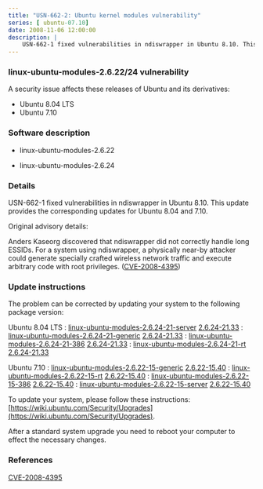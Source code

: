 ```yaml
---
title: "USN-662-2: Ubuntu kernel modules vulnerability"
series: [ ubuntu-07.10]
date: 2008-11-06 12:00:00
description: |
    USN-662-1 fixed vulnerabilities in ndiswrapper in Ubuntu 8.10. This update provides the corresponding updates for Ubuntu 8.04 and 7.10.
--- 
```

 
### linux-ubuntu-modules-2.6.22/24 vulnerability

A security issue affects these releases of Ubuntu and its derivatives:

* Ubuntu 8.04 LTS
* Ubuntu 7.10

### Software description

* linux-ubuntu-modules-2.6.22 

* linux-ubuntu-modules-2.6.24 

### Details

USN-662-1 fixed vulnerabilities in ndiswrapper in Ubuntu 8.10. This update provides the corresponding updates for Ubuntu 8.04 and 7.10.

Original advisory details:

 Anders Kaseorg discovered that ndiswrapper did not correctly handle long ESSIDs. For a system using ndiswrapper, a physically near-by attacker could generate specially crafted wireless network traffic and execute arbitrary code with root privileges. ([CVE-2008-4395](http://people.ubuntu.com/~ubuntu-security/cve/CVE-2008-4395)) 

### Update instructions

The problem can be corrected by updating your system to the following package version:

Ubuntu 8.04 LTS
 : [linux-ubuntu-modules-2.6.24-21-server](https://launchpad.net/ubuntu/+source/linux-ubuntu-modules-2.6.24) <span> [2.6.24-21.33](https://launchpad.net/ubuntu/+source/linux-ubuntu-modules-2.6.24/2.6.24-21.33) </span> 
 : [linux-ubuntu-modules-2.6.24-21-generic](https://launchpad.net/ubuntu/+source/linux-ubuntu-modules-2.6.24) <span> [2.6.24-21.33](https://launchpad.net/ubuntu/+source/linux-ubuntu-modules-2.6.24/2.6.24-21.33) </span> 
 : [linux-ubuntu-modules-2.6.24-21-386](https://launchpad.net/ubuntu/+source/linux-ubuntu-modules-2.6.24) <span> [2.6.24-21.33](https://launchpad.net/ubuntu/+source/linux-ubuntu-modules-2.6.24/2.6.24-21.33) </span> 
 : [linux-ubuntu-modules-2.6.24-21-rt](https://launchpad.net/ubuntu/+source/linux-ubuntu-modules-2.6.24) <span> [2.6.24-21.33](https://launchpad.net/ubuntu/+source/linux-ubuntu-modules-2.6.24/2.6.24-21.33) </span> 

Ubuntu 7.10
 : [linux-ubuntu-modules-2.6.22-15-generic](https://launchpad.net/ubuntu/+source/linux-ubuntu-modules-2.6.22) <span> [2.6.22-15.40](https://launchpad.net/ubuntu/+source/linux-ubuntu-modules-2.6.22/2.6.22-15.40) </span> 
 : [linux-ubuntu-modules-2.6.22-15-rt](https://launchpad.net/ubuntu/+source/linux-ubuntu-modules-2.6.22) <span> [2.6.22-15.40](https://launchpad.net/ubuntu/+source/linux-ubuntu-modules-2.6.22/2.6.22-15.40) </span> 
 : [linux-ubuntu-modules-2.6.22-15-386](https://launchpad.net/ubuntu/+source/linux-ubuntu-modules-2.6.22) <span> [2.6.22-15.40](https://launchpad.net/ubuntu/+source/linux-ubuntu-modules-2.6.22/2.6.22-15.40) </span> 
 : [linux-ubuntu-modules-2.6.22-15-server](https://launchpad.net/ubuntu/+source/linux-ubuntu-modules-2.6.22) <span> [2.6.22-15.40](https://launchpad.net/ubuntu/+source/linux-ubuntu-modules-2.6.22/2.6.22-15.40) </span> 

To update your system, please follow these instructions: [https://wiki.ubuntu.com/Security/Upgrades](https://wiki.ubuntu.com/Security/Upgrades).

After a standard system upgrade you need to reboot your computer to effect the necessary changes. 

### References

 [CVE-2008-4395](http://people.ubuntu.com/~ubuntu-security/cve/CVE-2008-4395)
 
